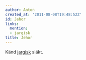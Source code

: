 ```yaml
---
author: Anton
created_at: '2011-08-08T19:48:52Z'
id: Jehor
links:
  mention:
  - jargisk
title: Jehor
---
```


Känd [jargisk] släkt.

  [jargisk]: jargisk
